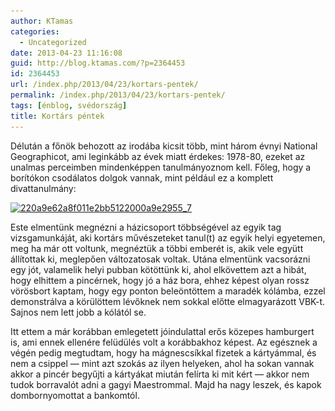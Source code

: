 ```yaml
---
author: KTamas
categories:
  - Uncategorized
date: 2013-04-23 11:16:08
guid: http://blog.ktamas.com/?p=2364453
id: 2364453
url: /index.php/2013/04/23/kortars-pentek/
permalink: /index.php/2013/04/23/kortars-pentek/
tags: [énblog, svédország]
title: Kortárs péntek
---
```


Délután a főnök behozott az irodába kicsit több, mint három évnyi National Geographicot, ami leginkább az évek miatt érdekes: 1978-80, ezeket az unalmas perceimben mindenképpen tanulmányoznom kell. Főleg, hogy a borítókon csodálatos dolgok vannak, mint például ez a komplett divattanulmány:

[<img src="/wp-content/uploads/2013/04/220a9e62a8f011e2bb5122000a9e2955_7.jpg" alt="220a9e62a8f011e2bb5122000a9e2955_7" width="612" height="612" class="alignleft size-full wp-image-2364471" srcset="/wp-content/uploads/2013/04/220a9e62a8f011e2bb5122000a9e2955_7.jpg 612w, /wp-content/uploads/2013/04/220a9e62a8f011e2bb5122000a9e2955_7-150x150.jpg 150w, /wp-content/uploads/2013/04/220a9e62a8f011e2bb5122000a9e2955_7-300x300.jpg 300w" sizes="(max-width: 612px) 100vw, 612px" />](/wp-content/uploads/2013/04/220a9e62a8f011e2bb5122000a9e2955_7.jpg)

Este elmentünk megnézni a házicsoport többségével az egyik tag vizsgamunkáját, aki kortárs művészeteket tanul(t) az egyik helyi egyetemen, meg ha már ott voltunk, megnéztük a többi emberét is, akik vele együtt állítottak ki, meglepően változatosak voltak. Utána elmentünk vacsorázni egy jót, valamelik helyi pubban kötöttünk ki, ahol elkövettem azt a hibát, hogy elhittem a pincérnek, hogy jó a ház bora, ehhez képest olyan rossz vörösbort kaptam, hogy egy ponton beleöntöttem a maradék kólámba, ezzel demonstrálva a körülöttem lévőknek nem sokkal előtte elmagyarázott VBK-t. Sajnos nem lett jobb a kólától se.

Itt ettem a már korábban emlegetett jóindulattal erős közepes hamburgert is, ami ennek ellenére felüdülés volt a korábbakhoz képest. Az egésznek a végén pedig megtudtam, hogy ha mágnescsíkkal fizetek a kártyámmal, és nem a csippel &#8212; mint azt szokás az ilyen helyeken, ahol ha sokan vannak akkor a pincér begyűjti a kártyákat miután felírta ki mit kért &#8212; akkor nem tudok borravalót adni a gagyi Maestrommal. Majd ha nagy leszek, és kapok dombornyomottat a bankomtól.
